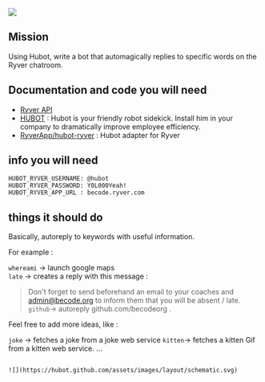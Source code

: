 
![](https://hubot.github.com/assets/images/layout/hubot-avatar@2x.png)
## Mission

Using Hubot, write a bot that automagically replies to specific words on the Ryver chatroom.

## Documentation and code you will need

- [Ryver API](http://support.ryver.com/ryver-apis-overview/)
- [HUBOT](https://hubot.github.com/) : Hubot is your friendly robot sidekick. Install him in your company to dramatically improve employee efficiency.
- [RyverApp/hubot-ryver](https://github.com/RyverApp/hubot-ryver) : Hubot adapter for Ryver


## info you will need 

```
HUBOT_RYVER_USERNAME: @hubot
HUBOT_RYVER_PASSWORD: Y0L000Yeah!
HUBOT_RYVER_APP_URL : becode.ryver.com
```

## things it should do

Basically, autoreply to keywords with useful information. 

For example :

`whereami` -> launch google maps  
`late` -> creates a reply with this message :   
> Don't forget to send beforehand an email to your coaches and admin@becode.org to inform them that you will be absent / late.
`github`-> autoreply github.com/becodeorg .

Feel free to add more ideas, like :

`joke` -> fetches a joke from a joke web service
`kitten`-> fetches a kitten Gif from a kitten web service.
...

```

![](https://hubot.github.com/assets/images/layout/schematic.svg)
